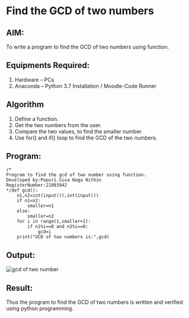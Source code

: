 # Find the GCD of two numbers

## AIM:
To write a program to find the GCD of two numbers using function.

## Equipments Required:
1. Hardware – PCs
2. Anaconda – Python 3.7 Installation / Moodle-Code Runner

## Algorithm
1. Define a function.
2. Get the two numbers from the user.
3. Compare the two values, to find the smaller number.
4. Use for() and if() loop to find the GCD of the two numbers.

## Program:
```
/*
Program to find the gcd of two number using function.
Developed by:Popuri.Siva Naga Nithin 
RegisterNumber:21003942  
*/def gcd():
    n1,n2=int(input()),int(input())
    if n1<n2:
        smaller=n1
    else:
        smaller=n2
    for i in range(1,smaller+1):
        if n1%i==0 and n2%i==0:
            gcd=i
    print("GCD of two numbers is:",gcd)
```


## Output:
![gcd of two number](gcd.png)


## Result:
Thus the program to find the GCD of two numbers is written and verified using python programming.
